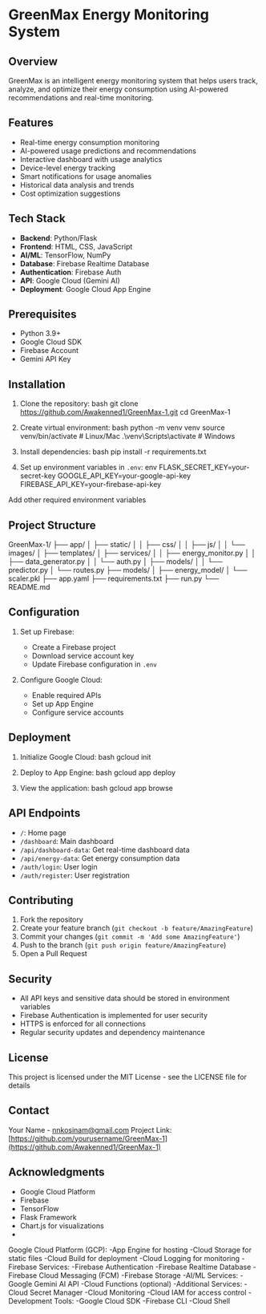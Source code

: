 # GreenMax Energy Monitoring System

## Overview
GreenMax is an intelligent energy monitoring system that helps users track, analyze, and optimize their energy consumption using AI-powered recommendations and real-time monitoring.

## Features
- Real-time energy consumption monitoring
- AI-powered usage predictions and recommendations
- Interactive dashboard with usage analytics
- Device-level energy tracking
- Smart notifications for usage anomalies
- Historical data analysis and trends
- Cost optimization suggestions

## Tech Stack
- **Backend**: Python/Flask
- **Frontend**: HTML, CSS, JavaScript
- **AI/ML**: TensorFlow, NumPy
- **Database**: Firebase Realtime Database
- **Authentication**: Firebase Auth
- **API**: Google Cloud (Gemini AI)
- **Deployment**: Google Cloud App Engine

## Prerequisites
- Python 3.9+
- Google Cloud SDK
- Firebase Account
- Gemini API Key

## Installation
1. Clone the repository:
bash git clone https://github.com/Awakenned1/GreenMax-1.git cd GreenMax-1


2. Create virtual environment:
bash python -m venv venv source venv/bin/activate # Linux/Mac .\venv\Scripts\activate # Windows


3. Install dependencies:
bash pip install -r requirements.txt


4. Set up environment variables in `.env`:
env FLASK_SECRET_KEY=your-secret-key GOOGLE_API_KEY=your-google-api-key FIREBASE_API_KEY=your-firebase-api-key

Add other required environment variables

## Project Structure
GreenMax-1/ ├── app/ │ ├── static/ │ │ ├── css/ │ │ ├── js/ │ │ └── images/ │ ├── templates/ │ ├── services/ │ │ ├── energy_monitor.py │ │ ├── data_generator.py │ │ └── auth.py │ ├── models/ │ │ └── predictor.py │ └── routes.py ├── models/ │ ├── energy_model/ │ └── scaler.pkl ├── app.yaml ├── requirements.txt ├── run.py └── README.md


## Configuration
1. Set up Firebase:
   - Create a Firebase project
   - Download service account key
   - Update Firebase configuration in `.env`

2. Configure Google Cloud:
   - Enable required APIs
   - Set up App Engine
   - Configure service accounts

## Deployment
1. Initialize Google Cloud:
bash gcloud init


2. Deploy to App Engine:
bash gcloud app deploy


3. View the application:
bash gcloud app browse


## API Endpoints
- `/`: Home page
- `/dashboard`: Main dashboard
- `/api/dashboard-data`: Get real-time dashboard data
- `/api/energy-data`: Get energy consumption data
- `/auth/login`: User login
- `/auth/register`: User registration

## Contributing
1. Fork the repository
2. Create your feature branch (`git checkout -b feature/AmazingFeature`)
3. Commit your changes (`git commit -m 'Add some AmazingFeature'`)
4. Push to the branch (`git push origin feature/AmazingFeature`)
5. Open a Pull Request

## Security
- All API keys and sensitive data should be stored in environment variables
- Firebase Authentication is implemented for user security
- HTTPS is enforced for all connections
- Regular security updates and dependency maintenance

## License
This project is licensed under the MIT License - see the LICENSE file for details

## Contact
Your Name - nnkosinam@gmail.com
Project Link: [https://github.com/yourusername/GreenMax-1](https://github.com/Awakenned1/GreenMax-1)

## Acknowledgments
- Google Cloud Platform
- Firebase
- TensorFlow
- Flask Framework
- Chart.js for visualizations
- 
Google Cloud Platform (GCP):
-App Engine for hosting
-Cloud Storage for static files
-Cloud Build for deployment
-Cloud Logging for monitoring
-Firebase Services:
-Firebase Authentication
-Firebase Realtime Database
-Firebase Cloud Messaging (FCM)
-Firebase Storage
-AI/ML Services:
-Google Gemini AI API
-Cloud Functions (optional)
-Additional Services:
-Cloud Secret Manager
-Cloud Monitoring
-Cloud IAM for access control
-Development Tools:
-Google Cloud SDK
-Firebase CLI
-Cloud Shell
